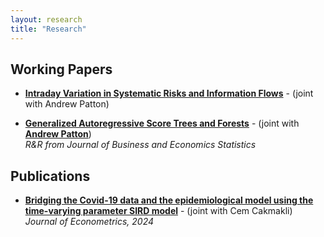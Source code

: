 ```yaml
---
layout: research
title: "Research"
---
```


## Working Papers
* [**Intraday Variation in Systematic Risks and Information Flows**](https://papers.ssrn.com/sol3/papers.cfm?abstract_id=5006587) - (joint with Andrew Patton) <br>
 
* [**Generalized Autoregressive Score Trees and Forests**](https://papers.ssrn.com/sol3/papers.cfm?abstract_id=4459756) - (joint with [**Andrew Patton**](https://public.econ.duke.edu/~ap172/)) <br>
 *R&R from Journal of Business and Economics Statistics*
  

## Publications
* [**Bridging the Covid-19 data and the epidemiological model using the time-varying parameter SIRD model**](https://www.sciencedirect.com/science/article/pii/S0304407624001337) - (joint with Cem Cakmakli)
<br> *Journal of Econometrics, 2024*


    